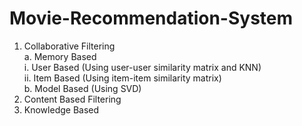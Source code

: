 # Movie-Recommendation-System
1. Collaborative Filtering  
  a. Memory Based  
    i. User Based (Using user-user similarity matrix and KNN)  
    ii. Item Based (Using item-item similarity matrix)  
  b. Model Based (Using SVD)  
2. Content Based Filtering  
3. Knowledge Based  
